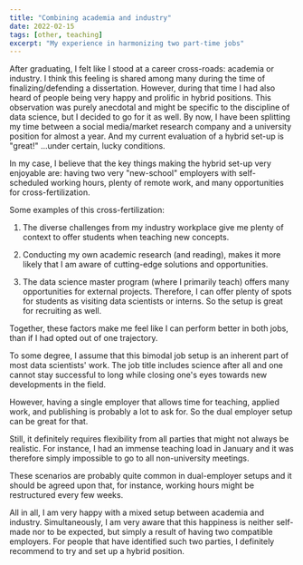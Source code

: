 ```yaml
---
title: "Combining academia and industry"
date: 2022-02-15
tags: [other, teaching]
excerpt: "My experience in harmonizing two part-time jobs"
---
```


After graduating, I felt like I stood at a career cross-roads: academia or industry. I think this feeling is shared among many during the time of finalizing/defending a dissertation. However, during that time I had also heard of people being very happy and prolific in hybrid positions. This observation was purely anecdotal and might be specific to the discipline of data science, but I decided to go for it as well. By now, I have been splitting my time between a social media/market research company and a university position for almost a year. And my current evaluation of a hybrid set-up is "great!" ...under certain, lucky conditions.

In my case, I believe that the key things making the hybrid set-up very enjoyable are: having two very "new-school" employers with self-scheduled working hours, plenty of remote work, and many opportunities for cross-fertilization. 

Some examples of this cross-fertilization:

1) The diverse challenges from my industry workplace give me plenty of context to offer students when teaching new concepts.

2) Conducting my own academic research (and reading), makes it more likely that I am aware of cutting-edge solutions and opportunities.

3) The data science master program (where I primarily teach) offers many opportunities for external projects. Therefore, I can offer plenty of spots for students as visiting data scientists or interns. So the setup is great for recruiting as well.

Together, these factors make me feel like I can perform better in both jobs, than if I had opted out of one trajectory.

To some degree, I assume that this bimodal job setup is an inherent part of most data scientists' work. The job title includes science after all and one cannot stay successful to long while closing one's eyes towards new developments in the field.

However, having a single employer that allows time for teaching, applied work, and publishing is probably a lot to ask for. So the dual employer setup can be great for that.

Still, it definitely requires flexibility from all parties that might not always be realistic. For instance, I had an immense teaching load in January and it was therefore simply impossible to go to all non-university meetings.

These scenarios are probably quite common in dual-employer setups and it should be agreed upon that, for instance, working hours might be restructured every few weeks.

All in all, I am very happy with a mixed setup between academia and industry. Simultaneously, I am very aware that this happiness is neither self-made nor to be expected, but simply a result of having two compatible employers. For people that have identified such two parties, I definitely recommend to try and set up a hybrid position.


